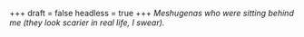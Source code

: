 
+++
draft = false
headless = true
+++
_Meshugenas who were sitting behind me (they look scarier in real life, I swear)._
